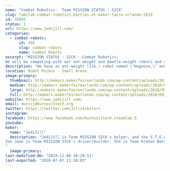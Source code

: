 ```yaml
---
name: "Combat Robotics-  Team MISSION STATUS : SICK"
slug: familab-combat-robotics-battles-at-maker-faire-orlando-2019
id: 35003
status: 1
url: https://www.jedijill.com/
categories:
  - combat-robots:
      id: 284
      slug: combat-robots
      name: Combat Robots
excerpt: "MISSION STATUS : SICK --Combat Robotics:
We will be competing with our ant-weight and beetle-weight robots and cheering like crazy for every competitor there!"
description: "We have an ant-weight (1lb.) robot named \"Hognose,\" and a beetle-weight (3 lb.) robot named \"Ptarmegeddon.\""
location: Robot Ruckus - Small Arena
image-primary:
  thumbnail: http://makers.makerfaireorlando.com/wp-content/uploads/2018/09/20180925_125621-2-150x150.jpg
  medium: http://makers.makerfaireorlando.com/wp-content/uploads/2018/09/20180925_125621-2-300x169.jpg
  large: http://makers.makerfaireorlando.com/wp-content/uploads/2018/09/20180925_125621-2-1024x576.jpg
  full: http://makers.makerfaireorlando.com/wp-content/uploads/2018/09/20180925_125621-2.jpg
website: https://www.jedijill.com/
email: muccij@burnsscitech.org
twitter: https://twitter.com/JillsScholars
instagram: 
facebook: https://www.facebook.com/burnsscitech.steamlab.5
youtube: 
maker:
  name: "JediJill"
  description: "JediJill is Team MISSION SICK's helper, and the S.T.E.A.M. Director for Burns Science and Technology Charter School. She is a Super Silly Scholar and a robot fabricator on Team Kraken-BattleBots.
Zoe Jane is Team MISSION SICK's driver/builder. She is Team Kraken-BattleBot's graphic designer and is also a robot fabricator, as well as a future dentist!
"
  image-primary: 
last-modified-db: "2019-11-06 16:28:51"
last-exported: "2020-07-07 11:28:03"
---
```

